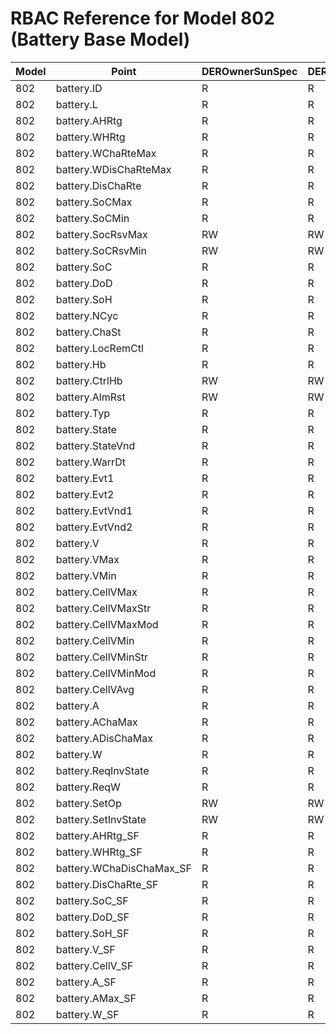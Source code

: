 # RBAC Reference for Model 802 (Battery Base Model)

| Model | Point | DEROwnerSunSpec | DERInstallerSunSpec | DERVendorSunSpec | ServiceProviderSunSpec | GridOperatorSunSpec |
|-------|-------|------------------|---------------------|------------------|------------------------|---------------------|
| 802 | battery.ID | R | R | R | R | R |
| 802 | battery.L | R | R | R | R | R |
| 802 | battery.AHRtg | R | R | R | R | R |
| 802 | battery.WHRtg | R | R | R | R | R |
| 802 | battery.WChaRteMax | R | R | R | R | R |
| 802 | battery.WDisChaRteMax | R | R | R | R | R |
| 802 | battery.DisChaRte | R | R | R | R | R |
| 802 | battery.SoCMax | R | R | R | R | R |
| 802 | battery.SoCMin | R | R | R | R | R |
| 802 | battery.SocRsvMax | RW | RW | RW | RW | RW |
| 802 | battery.SoCRsvMin | RW | RW | RW | RW | RW |
| 802 | battery.SoC | R | R | R | R | R |
| 802 | battery.DoD | R | R | R | R | R |
| 802 | battery.SoH | R | R | R | R | R |
| 802 | battery.NCyc | R | R | R | R | R |
| 802 | battery.ChaSt | R | R | R | R | R |
| 802 | battery.LocRemCtl | R | R | R | R | R |
| 802 | battery.Hb | R | R | R | R | R |
| 802 | battery.CtrlHb | RW | RW | RW | RW | RW |
| 802 | battery.AlmRst | RW | RW | RW | RW | RW |
| 802 | battery.Typ | R | R | R | R | R |
| 802 | battery.State | R | R | R | R | R |
| 802 | battery.StateVnd | R | R | R | R | R |
| 802 | battery.WarrDt | R | R | R | R | R |
| 802 | battery.Evt1 | R | R | R | R | R |
| 802 | battery.Evt2 | R | R | R | R | R |
| 802 | battery.EvtVnd1 | R | R | R | R | R |
| 802 | battery.EvtVnd2 | R | R | R | R | R |
| 802 | battery.V | R | R | R | R | R |
| 802 | battery.VMax | R | R | R | R | R |
| 802 | battery.VMin | R | R | R | R | R |
| 802 | battery.CellVMax | R | R | R | R | R |
| 802 | battery.CellVMaxStr | R | R | R | R | R |
| 802 | battery.CellVMaxMod | R | R | R | R | R |
| 802 | battery.CellVMin | R | R | R | R | R |
| 802 | battery.CellVMinStr | R | R | R | R | R |
| 802 | battery.CellVMinMod | R | R | R | R | R |
| 802 | battery.CellVAvg | R | R | R | R | R |
| 802 | battery.A | R | R | R | R | R |
| 802 | battery.AChaMax | R | R | R | R | R |
| 802 | battery.ADisChaMax | R | R | R | R | R |
| 802 | battery.W | R | R | R | R | R |
| 802 | battery.ReqInvState | R | R | R | R | R |
| 802 | battery.ReqW | R | R | R | R | R |
| 802 | battery.SetOp | RW | RW | RW | RW | RW |
| 802 | battery.SetInvState | RW | RW | RW | RW | RW |
| 802 | battery.AHRtg_SF | R | R | R | R | R |
| 802 | battery.WHRtg_SF | R | R | R | R | R |
| 802 | battery.WChaDisChaMax_SF | R | R | R | R | R |
| 802 | battery.DisChaRte_SF | R | R | R | R | R |
| 802 | battery.SoC_SF | R | R | R | R | R |
| 802 | battery.DoD_SF | R | R | R | R | R |
| 802 | battery.SoH_SF | R | R | R | R | R |
| 802 | battery.V_SF | R | R | R | R | R |
| 802 | battery.CellV_SF | R | R | R | R | R |
| 802 | battery.A_SF | R | R | R | R | R |
| 802 | battery.AMax_SF | R | R | R | R | R |
| 802 | battery.W_SF | R | R | R | R | R |
